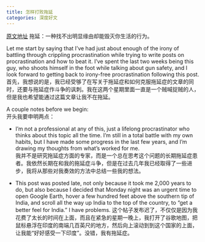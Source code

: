```yaml
---
title: 怎样打败拖延
categories: 深度好文
---
```


[原文地址](https://waitbutwhy.com/2013/11/how-to-beat-procrastination.html)
拖延：一种找不出明显缘由却能毁灭你生活的行为。

Let me start by saying that I’ve had just about enough of the irony of battling through crippling procrastination while trying to write posts on procrastination and how to beat it. I’ve spent the last two weeks being this guy, who shoots himself in the foot while talking about gun safety, and I look forward to getting back to irony-free procrastination following this post.
首先，我想说的是，我已经受够了在写关于拖延症和如何克服拖延症的文章的同时，还要与拖延症作斗争的讽刺。我在这两个星期里面一直是一个贼喊捉贼的人，但是我也希望能通过这篇文章让我不在拖延。

A couple notes before we begin:  
开头我要申明两点：

- I’m not a professional at any of this, just a lifelong procrastinator who thinks about this topic all the time. I’m still in a total battle with my own habits, but I have made some progress in the last few years, and I’m drawing my thoughts from what’s worked for me.  
我并不是研究拖延症方面的专家，而是一个总在思考这个问题的长期拖延症患者。我依然长期在和我的拖延症斗争，但是在过去几年我已经取得了一些进步，我将从那些对我奏效的方法中总结一些我的想法。

- This post was posted late, not only because it took me 2,000 years to do, but also because I decided that Monday night was an urgent time to open Google Earth, hover a few hundred feet above the southern tip of India, and scroll all the way up India to the top of the country, to “get a better feel for India.” I have problems.
这个帖子发布迟了，不仅仅是因为我花费了太长的时间在上面，而且在紧急的星期一晚上，我打开了谷歌地图，把鼠标悬浮在印度的南端几百英尺的地方，然后向上滚动到到这个国家的上面，让我能“好好感受一下印度”。没错，我有拖延症。




